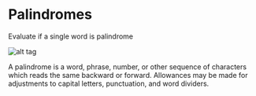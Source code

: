 # Palindromes

Evaluate if a single word is palindrome

![alt tag](http://img.memecdn.com/Dammit-its-a-palindrome_o_75153.jpg)

A palindrome is a word, phrase, number, or other sequence of characters which reads the same backward or forward. Allowances may be made for adjustments to capital letters, punctuation, and word dividers.
